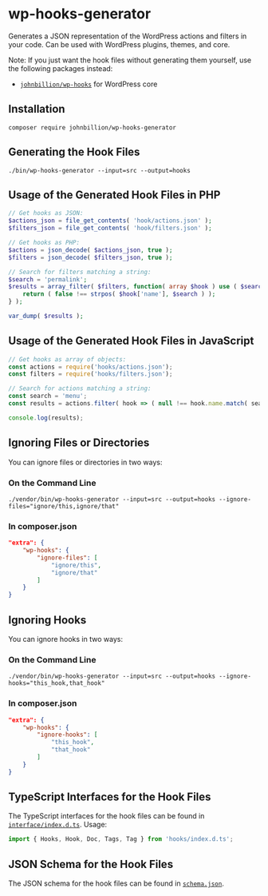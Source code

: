 # wp-hooks-generator

Generates a JSON representation of the WordPress actions and filters in your code. Can be used with WordPress plugins, themes, and core.

Note: If you just want the hook files without generating them yourself, use the following packages instead:

* [`johnbillion/wp-hooks`](https://github.com/johnbillion/wp-hooks) for WordPress core

## Installation

`composer require johnbillion/wp-hooks-generator`

## Generating the Hook Files

`./bin/wp-hooks-generator --input=src --output=hooks`

## Usage of the Generated Hook Files in PHP

```php
// Get hooks as JSON:
$actions_json = file_get_contents( 'hook/actions.json' );
$filters_json = file_get_contents( 'hook/filters.json' );

// Get hooks as PHP:
$actions = json_decode( $actions_json, true );
$filters = json_decode( $filters_json, true );

// Search for filters matching a string:
$search = 'permalink';
$results = array_filter( $filters, function( array $hook ) use ( $search ) {
    return ( false !== strpos( $hook['name'], $search ) );
} );

var_dump( $results );
```

## Usage of the Generated Hook Files in JavaScript

```js
// Get hooks as array of objects:
const actions = require('hooks/actions.json');
const filters = require('hooks/filters.json');

// Search for actions matching a string:
const search = 'menu';
const results = actions.filter( hook => ( null !== hook.name.match( search ) ) );

console.log(results);
```

## Ignoring Files or Directories

You can ignore files or directories in two ways:

### On the Command Line

`./vendor/bin/wp-hooks-generator --input=src --output=hooks --ignore-files="ignore/this,ignore/that"`

### In composer.json

```json
"extra": {
    "wp-hooks": {
        "ignore-files": [
            "ignore/this",
            "ignore/that"
        ]
    }
}
```

## Ignoring Hooks

You can ignore hooks in two ways:

### On the Command Line

`./vendor/bin/wp-hooks-generator --input=src --output=hooks --ignore-hooks="this_hook,that_hook"`

### In composer.json

```json
"extra": {
    "wp-hooks": {
        "ignore-hooks": [
            "this_hook",
            "that_hook"
        ]
    }
}
```

## TypeScript Interfaces for the Hook Files

The TypeScript interfaces for the hook files can be found in [`interface/index.d.ts`](interface/index.d.ts). Usage:

```typescript
import { Hooks, Hook, Doc, Tags, Tag } from 'hooks/index.d.ts';
```

## JSON Schema for the Hook Files

The JSON schema for the hook files can be found in [`schema.json`](schema.json).
